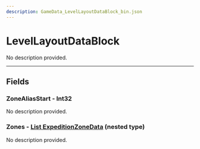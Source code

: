 ```yaml
---
description: GameData_LevelLayoutDataBlock_bin.json
---
```


# LevelLayoutDataBlock

No description provided.

***

## Fields

### ZoneAliasStart - Int32

No description provided.

### Zones - [List ExpeditionZoneData](../nested-types/expeditionzonedata.md) (nested type)

No description provided.
